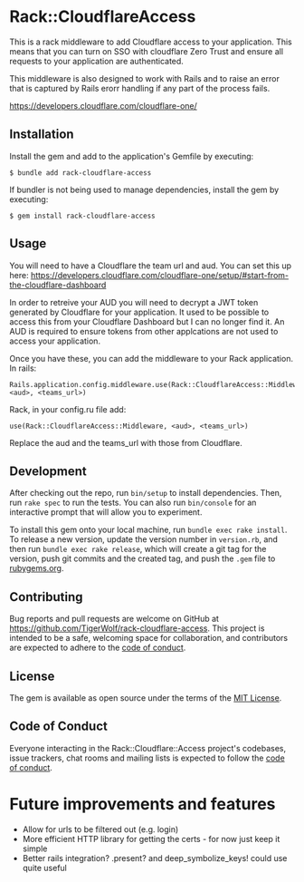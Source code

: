 # Rack::CloudflareAccess

This is a rack middleware to add Cloudflare access to your application. This
means that you can turn on SSO with cloudflare Zero Trust and ensure all
requests to your application are authenticated.

This middleware is also designed to work with Rails and to raise an error that
is captured by Rails erorr handling if any part of the process fails.

 https://developers.cloudflare.com/cloudflare-one/ 
## Installation

Install the gem and add to the application's Gemfile by executing:

    $ bundle add rack-cloudflare-access

If bundler is not being used to manage dependencies, install the gem by executing:

    $ gem install rack-cloudflare-access

## Usage

You will need to have a Cloudflare the team url and aud. You can set this up
here:
https://developers.cloudflare.com/cloudflare-one/setup/#start-from-the-cloudflare-dashboard

In order to retreive your AUD you will need to decrypt a JWT token generated by
Cloudflare for your application. It used to be possible to access this from your
Cloudflare Dashboard but I can no longer find it. An AUD is required to ensure
tokens from other applcations are not used to access your application.

Once you have these, you can add the middleware to your Rack application. In rails:

```
Rails.application.config.middleware.use(Rack::CloudflareAccess::Middleware, <aud>, <teams_url>)
```

Rack, in your config.ru file add:
```
use(Rack::CloudflareAccess::Middleware, <aud>, <teams_url>)
```

Replace the aud and the teams_url with those from Cloudflare.
## Development

After checking out the repo, run `bin/setup` to install dependencies. Then, run `rake spec` to run the tests. You can also run `bin/console` for an interactive prompt that will allow you to experiment.

To install this gem onto your local machine, run `bundle exec rake install`. To release a new version, update the version number in `version.rb`, and then run `bundle exec rake release`, which will create a git tag for the version, push git commits and the created tag, and push the `.gem` file to [rubygems.org](https://rubygems.org).

## Contributing

Bug reports and pull requests are welcome on GitHub at https://github.com/TigerWolf/rack-cloudflare-access. This project is intended to be a safe, welcoming space for collaboration, and contributors are expected to adhere to the [code of conduct](https://github.com/TigerWolf/rack-cloudflare-access/blob/master/CODE_OF_CONDUCT.md).

## License

The gem is available as open source under the terms of the [MIT License](https://opensource.org/licenses/MIT).

## Code of Conduct

Everyone interacting in the Rack::Cloudflare::Access project's codebases, issue trackers, chat rooms and mailing lists is expected to follow the [code of conduct](https://github.com/TigerWolf/rack-cloudflare-access/blob/master/CODE_OF_CONDUCT.md).


# Future improvements and features

* Allow for urls to be filtered out (e.g. login)
* More efficient HTTP library for getting the certs - for now just keep it simple
* Better rails integration? .present? and deep_symbolize_keys! could use quite useful
